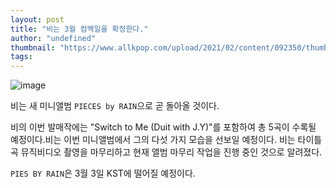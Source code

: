 ```yaml
---
layout: post
title: "비는 3월 컴백일을 확정한다."
author: "undefined"
thumbnail: "https://www.allkpop.com/upload/2021/02/content/092350/thumb/1612932618-5b3363ef-83ea-4fb6-bc59-a647bb53a225.jpg"
tags: 
---
```



![image](https://www.allkpop.com/upload/2021/02/content/092350/1612932618-5b3363ef-83ea-4fb6-bc59-a647bb53a225.jpg)

비는 새 미니앨범 `PIECES by RAIN`으로 곧 돌아올 것이다.

비의 이번 발매작에는 "Switch to Me (Duit with J.Y)"를 포함하여 총 5곡이 수록될 예정이다.비는 이번 미니앨범에서 그의 다섯 가지 모습을 선보일 예정이다. 비는 타이틀곡 뮤직비디오 촬영을 마무리하고 현재 앨범 마무리 작업을 진행 중인 것으로 알려졌다.

`PIES BY RAIN`은 3월 3일 KST에 떨어질 예정이다.